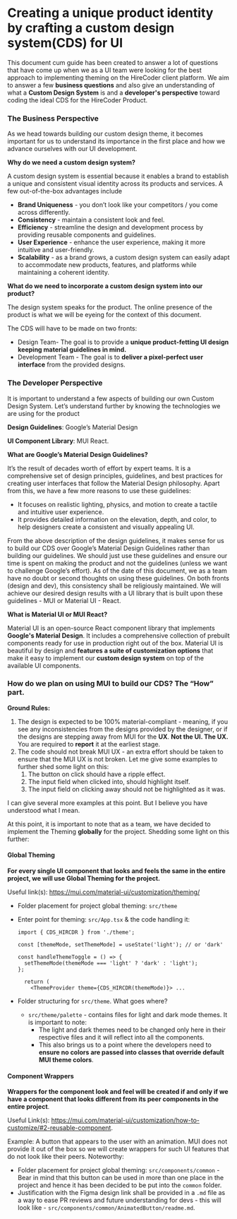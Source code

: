 # **Creating a unique product identity by crafting a custom design system(CDS) for UI**

This document cum guide has been created to answer a lot of questions that have come up when we as a UI team were looking for the best approach to implementing theming on the HireCoder client platform. We aim to answer a few **business questions** and also give an understanding of what a **Custom Design System** is and a **developer's perspective** toward coding the ideal CDS for the HireCoder Product.

### The Business Perspective

As we head towards building our custom design theme, it becomes important for us to understand its importance in the first place and how we advance ourselves with our UI development.

**Why do we need a custom design system?**

A custom design system is essential because it enables a brand to establish a unique and consistent visual identity across its products and services. A few out-of-the-box advantages include

- **Brand Uniqueness** - you don’t look like your competitors / you come across differently.
- **Consistency** - maintain a consistent look and feel.
- **Efficiency** - streamline the design and development process by providing reusable components and guidelines.
- **User Experience** - enhance the user experience, making it more intuitive and user-friendly.
- **Scalability** - as a brand grows, a custom design system can easily adapt to accommodate new products, features, and platforms while maintaining a coherent identity.

**What do we need to incorporate a custom design system into our product?**

The design system speaks for the product. The online presence of the product is what we will be eyeing for the context of this document.

The CDS will have to be made on two fronts:

- Design Team- The goal is to provide a **unique product-fetting UI design keeping material guidelines in mind.**
- Development Team - The goal is to **deliver a pixel-perfect user interface** from the provided designs.

### **The Developer Perspective**

It is important to understand a few aspects of building our own Custom Design System. Let’s understand further by knowing the technologies we are using for the product

**Design Guidelines**: Google’s Material Design

**UI Component Library**: MUI React.

**What are Google’s Material Design Guidelines?**

It’s the result of decades worth of effort by expert teams. It is a comprehensive set of design principles, guidelines, and best practices for creating user interfaces that follow the Material Design philosophy. Apart from this, we have a few more reasons to use these guidelines:

- It focuses on realistic lighting, physics, and motion to create a tactile and intuitive user experience.
- It provides detailed information on the elevation, depth, and color, to help designers create a consistent and visually appealing UI.

From the above description of the design guidelines, it makes sense for us to build our CDS over Google’s Material Design Guidelines rather than building our guidelines. We should just use these guidelines and ensure our time is spent on making the product and not the guidelines (unless we want to challenge Google’s effort). As of the date of this document, we as a team have no doubt or second thoughts on using these guidelines. On both fronts (design and dev), this consistency shall be religiously maintained. We will achieve our desired design results with a UI library that is built upon these guidelines - MUI or Material UI - React.

**What is Material UI or MUI React?**

Material UI is an open-source React component library that implements **Google's Material Design**. It includes a comprehensive collection of prebuilt components ready for use in production right out of the box. Material UI is beautiful by design and **features a suite of customization options** that make it easy to implement our **custom design system** on top of the available UI components.

### **How do we plan on using MUI to build our CDS? The “How” part.**

**Ground Rules:**

1. The design is expected to be 100% material-compliant - meaning, if you see any inconsistencies from the designs provided by the designer, or if the designs are stepping away from MUI for the **UX**. **Not the UI. The UX.** You are required to **report** it at the earliest stage.
2. The code should not break MUI UX - an extra effort should be taken to ensure that the MUI UX is not broken. Let me give some examples to further shed some light on this:
   1. The button on click should have a ripple effect.
   2. The input field when clicked into, should highlight itself.
   3. The input field on clicking away should not be highlighted as it was.

I can give several more examples at this point. But I believe you have understood what I mean.

At this point, it is important to note that as a team, we have decided to implement the Theming **globally** for the project. Shedding some light on this further:

#### Global Theming

**For every single UI component that looks and feels the same in the entire project, we will use Global Theming for the project.**

Useful link(s): https://mui.com/material-ui/customization/theming/

- Folder placement for project global theming: `src/theme`

- Enter point for theming: `src/App.tsx` & the code handling it:

  ```
  import { CDS_HIRCDR } from './theme';

  const [themeMode, setThemeMode] = useState('light'); // or 'dark'

  const handleThemeToggle = () => {
  	setThemeMode(themeMode === 'light' ? 'dark' : 'light');
  };

    return (
      <ThemeProvider theme={CDS_HIRCDR(themeMode)}> ...
  ```

- Folder structuring for `src/theme`. What goes where?

  - `src/theme/palette` - contains files for light and dark mode themes. It is important to note:
    - The light and dark themes need to be changed only here in their respective files and it will reflect into all the components.
    - This also brings us to a point where the developers need to **ensure no colors are passed into classes that override default MUI theme colors**.

#### Component Wrappers

**Wrappers for the component look and feel will be created if and only if we have a component that looks different from its peer components in the entire project**.

Useful Link(s): https://mui.com/material-ui/customization/how-to-customize/#2-reusable-component.

Example: A button that appears to the user with an animation. MUI does not provide it out of the box so we will create wrappers for such UI features that do not look like their peers. Noteworthy:

- Folder placement for project global theming: `src/components/common` - Bear in mind that this button can be used in more than one place in the project and hence it has been decided to be put into the `common` folder.
- Justification with the Figma design link shall be provided in a `.md` file as a way to ease PR reviews and future understanding for devs - this will look like - `src/components/common/AnimatedButton/readme.md`.
